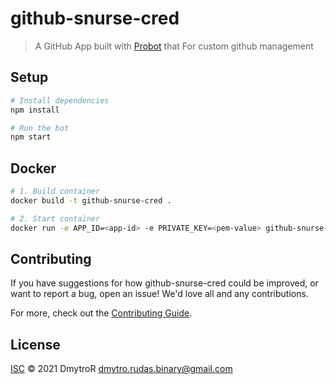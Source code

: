 # github-snurse-cred

> A GitHub App built with [Probot](https://github.com/probot/probot) that For custom github management

## Setup

```sh
# Install dependencies
npm install

# Run the bot
npm start
```

## Docker

```sh
# 1. Build container
docker build -t github-snurse-cred .

# 2. Start container
docker run -e APP_ID=<app-id> -e PRIVATE_KEY=<pem-value> github-snurse-cred
```

## Contributing

If you have suggestions for how github-snurse-cred could be improved, or want to report a bug, open an issue! We'd love all and any contributions.

For more, check out the [Contributing Guide](CONTRIBUTING.md).

## License

[ISC](LICENSE) © 2021 DmytroR <dmytro.rudas.binary@gmail.com>
